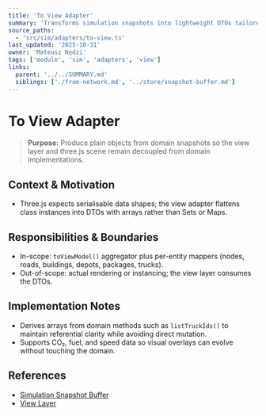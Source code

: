 ```yaml
---
title: 'To View Adapter'
summary: 'Transforms simulation snapshots into lightweight DTOs tailored for three.js scene assembly without leaking domain classes.'
source_paths:
  - 'src/sim/adapters/to-view.ts'
last_updated: '2025-10-31'
owner: 'Mateusz Nędzi'
tags: ['module', 'sim', 'adapters', 'view']
links:
  parent: '../../SUMMARY.md'
  siblings: ['./from-network.md', '../store/snapshot-buffer.md']
---
```


# To View Adapter

> **Purpose:** Produce plain objects from domain snapshots so the view layer and three.js scene remain decoupled from domain implementations.

## Context & Motivation

- Three.js expects serialisable data shapes; the view adapter flattens class instances into DTOs with arrays rather than Sets or Maps.

## Responsibilities & Boundaries

- In-scope: `toViewModel()` aggregator plus per-entity mappers (nodes, roads, buildings, depots, packages, trucks).
- Out-of-scope: actual rendering or instancing; the view layer consumes the DTOs.

## Implementation Notes

- Derives arrays from domain methods such as `listTruckIds()` to maintain referential clarity while avoiding direct mutation.
- Supports CO₂, fuel, and speed data so visual overlays can evolve without touching the domain.

## References

- [Simulation Snapshot Buffer](../store/snapshot-buffer.md)
- [View Layer](../../view/index.md)

